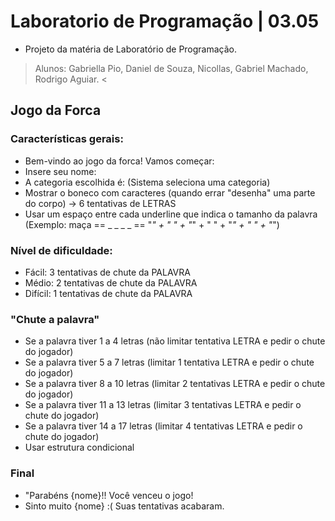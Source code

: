 # Laboratorio de Programação | 03.05
- Projeto da matéria de Laboratório de Programação.
> Alunos: Gabriella Pio, Daniel de Souza, Nicollas, Gabriel Machado, Rodrigo Aguiar. <

## Jogo da Forca
### Características gerais:
- Bem-vindo ao jogo da forca! Vamos começar:
- Insere seu nome:
- A categoria escolhida é: (Sistema seleciona uma categoria)
- Mostrar o boneco com caracteres (quando errar "desenha" uma parte do corpo) -> 6 tentativas de LETRAS
- Usar um espaço entre cada underline que indica o tamanho da palavra (Exemplo: maça == _ _ _ _ == "_" + " " + "_" + " " + "_" + " " + "_")

### Nível de dificuldade:
- Fácil: 3 tentativas de chute da PALAVRA
- Médio: 2 tentativas de chute da PALAVRA
- Difícil: 1 tentativas de chute da PALAVRA

### "Chute a palavra"
- Se a palavra tiver 1 a 4 letras (não limitar tentativa LETRA e pedir o chute do jogador)
- Se a palavra tiver 5 a 7 letras (limitar 1 tentativa LETRA e pedir o chute do jogador)
- Se a palavra tiver 8 a 10 letras (limitar 2 tentativas LETRA e pedir o chute do jogador)
- Se a palavra tiver 11 a 13 letras (limitar 3 tentativas LETRA e pedir o chute do jogador)
- Se a palavra tiver 14 a 17 letras (limitar 4 tentativas LETRA e pedir o chute do jogador)
- Usar estrutura condicional

### Final
- "Parabéns {nome}!! Você venceu o jogo!
- Sinto muito {nome} :( Suas tentativas acabaram.
